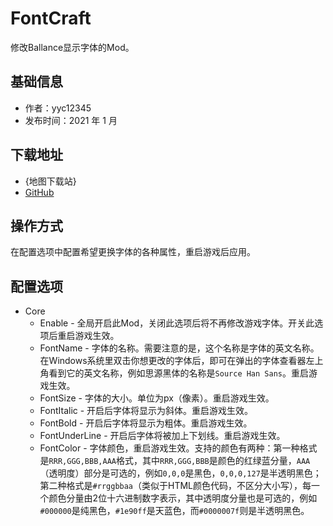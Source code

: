 # FontCraft

修改Ballance显示字体的Mod。

## 基础信息

- 作者：yyc12345
- 发布时间：2021 年 1 月

## 下载地址

- {地图下载站}
- [GitHub](https://github.com/yyc12345/BMLMods)

## 操作方式

在配置选项中配置希望更换字体的各种属性，重启游戏后应用。

## 配置选项

- Core
  * Enable - 全局开启此Mod，关闭此选项后将不再修改游戏字体。开关此选项后重启游戏生效。
  * FontName - 字体的名称。需要注意的是，这个名称是字体的英文名称。在Windows系统里双击你想更改的字体后，即可在弹出的字体查看器左上角看到它的英文名称，例如思源黑体的名称是`Source Han Sans`。重启游戏生效。
  * FontSize - 字体的大小。单位为px（像素）。重启游戏生效。
  * FontItalic - 开启后字体将显示为斜体。重启游戏生效。
  * FontBold - 开启后字体将显示为粗体。重启游戏生效。
  * FontUnderLine - 开启后字体将被加上下划线。重启游戏生效。
  * FontColor - 字体颜色，重启游戏生效。支持的颜色有两种：第一种格式是`RRR,GGG,BBB,AAA`格式，其中`RRR,GGG,BBB`是颜色的红绿蓝分量，`AAA`（透明度）部分是可选的，例如`0,0,0`是黑色，`0,0,0,127`是半透明黑色；第二种格式是`#rrggbbaa`（类似于HTML颜色代码，不区分大小写），每一个颜色分量由2位十六进制数字表示，其中透明度分量也是可选的，例如`#000000`是纯黑色，`#1e90ff`是天蓝色，而`#0000007f`则是半透明黑色。
